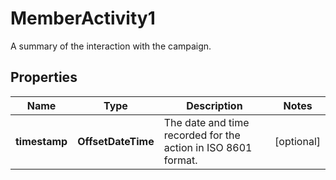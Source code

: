 

# MemberActivity1

A summary of the interaction with the campaign.

## Properties

| Name | Type | Description | Notes |
|------------ | ------------- | ------------- | -------------|
|**timestamp** | **OffsetDateTime** | The date and time recorded for the action in ISO 8601 format. |  [optional] |



